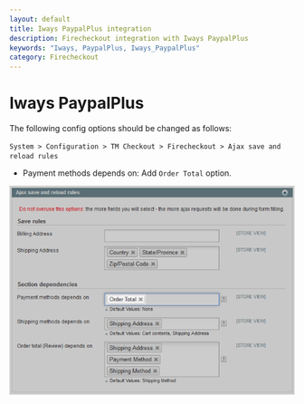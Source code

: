 ```yaml
---
layout: default
title: Iways PaypalPlus integration
description: Firecheckout integration with Iways PaypalPlus
keywords: "Iways, PaypalPlus, Iways_PaypalPlus"
category: Firecheckout
---
```


# Iways PaypalPlus

The following config options should be changed as follows:

`System > Configuration > TM Checkout > Firecheckout > Ajax save and reload rules`

- Payment methods depends on: Add `Order Total` option.

![Ship2Pay integration settings](/images/m1/firecheckout/integration/iways-paypalplus/configuration.png)
